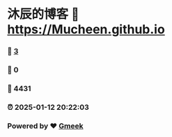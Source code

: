 # 沐辰的博客 :link: https://Mucheen.github.io 
### :page_facing_up: [3](https://Mucheen.github.io/tag.html) 
### :speech_balloon: 0 
### :hibiscus: 4431 
### :alarm_clock: 2025-01-12 20:22:03 
### Powered by :heart: [Gmeek](https://github.com/Meekdai/Gmeek)
